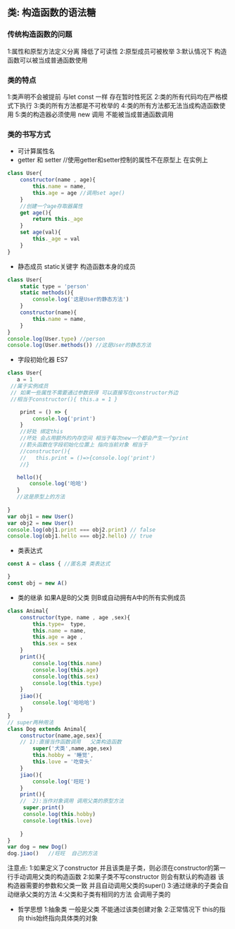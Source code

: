 ## 类: 构造函数的语法糖

### 传统构造函数的问题
1:属性和原型方法定义分离 降低了可读性
2:原型成员可被枚举
3:默认情况下  构造函数可以被当成普通函数使用

### 类的特点
1:类声明不会被提前 与let const 一样 存在暂时性死区
2:类的所有代码均在严格模式下执行
3:类的所有方法都是不可枚举的
4:类的所有方法都无法当成构造函数使用
5:类的构造器必须使用 new 调用 不能被当成普通函数调用

### 类的书写方式
- 可计算属性名
- getter 和 setter  //使用getter和setter控制的属性不在原型上 在实例上
```js
class User{
    constructor(name , age){
        this.name = name,
        this.age = age //调用set age()
    }
    //创建一个age存取器属性 
    get age(){
        return this._age
    }
    set age(val){
        this._age = val
    }
}
```
- 静态成员  static关键字
构造函数本身的成员
```js
class User{
    static type = 'person'
    static methods(){
        console.log('这是User的静态方法')
    }
    constructor(name){
        this.name = name,
    }
}
console.log(User.type) //person
console.log(User.methods()) //这是User的静态方法
```

- 字段初始化器 ES7
```js
class User{
   a = 1 
 //属于实例成员
 // 如果一些属性不需要通过参数获得 可以直接写在constructor外边
 //相当于constructor(){ this.a = 1 }

    print = () => {
        console.log('print')
    }  
    //好处 绑定this 
    //坏处 会占用额外的内存空间 相当于每次new一个都会产生一个print
    //箭头函数在字段初始化位置上 指向当前对象 相当于 
    //constructor(){
    //   this.print = ()=>{console.log('print')
    //}

   hello(){
       console.log('哈哈')
   }
   //这是原型上的方法
  
}
var obj1 = new User()
var obj2 = new User()
console.log(obj1.print === obj2.print) // false
console.log(obj1.hello === obj2.hello) // true
```

- 类表达式
```js
const A = class { //匿名类 类表达式

}
const obj = new A()
```

- 类的继承
如果A是B的父类 则B或自动拥有A中的所有实例成员
```js
class Animal{
    constructor(type, name , age ,sex){
        this.type=  type,
        this.name = name,
        this.age = age ,
        this.sex = sex
    }
    print(){
        console.log(this.name)
        console.log(this.age)
        console.log(this.sex)
        console.log(this.type)
    }
    jiao(){
        console.log('哈哈哈')
    }
}
// super两种用法 
class Dog extends Animal{
    constructor(name,age,sex){
    // 1):直接当作函数调用   父类构造函数
        super('犬类',name,age,sex)
        this.hobby = '睡觉',
        this.love = '吃骨头'
    }
    jiao(){
        console.log('旺旺')
    }
    print(){
    //  2):当作对象调用 调用父类的原型方法
     super.print()
     console.log(this.hobby)
     console.log(this.love)
       
    }
}
var dog = new Dog()
dog.jiao()   //旺旺  自己的方法
```
注意点:
1:如果定义了constructor 并且该类是子类，则必须在constructor的第一行手动调用父类的构造函数
2:如果子类不写constructor 则会有默认的构造器 该构造器需要的参数和父类一致 并且自动调用父类的super()
3:通过继承的子类会自动继承父类的方法
4:父类和子类有相同的方法 会调用子类的

- 哲学思想 
1:抽象类 一般是父类 不能通过该类创建对象
2:正常情况下 this的指向 this始终指向具体类的对象


